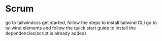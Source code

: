 # Scrum
go to tailwindcss get started, follow the steps to install tailwind CLI 
go to tailwind elements and follow the quick start guide to install the dependencies(script is already added)
